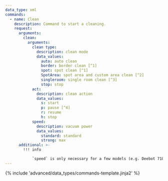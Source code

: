 ```yaml
---
data_type: xml
commands:
  - name: Clean
    description: Command to start a cleaning.
    request:
      arguments:
        clean:
          arguments:
            clean type:
              description: clean mode
              data_values:
                auto: auto clean
                border: border clean [^1]
                spot: spot clean [^1]
                SpotArea: spot area and custom area clean [^2]
                singleroom: single room clean [^3]
                stop: stop
            act:
              description: clean action
              data_values:
                s: start
                p: pause [^4]
                r: resume
                h: stop
            speed:
              description: vacuum power
              data_values:
                standard: standard
                strong: max
      additional: >-
        !!! info

            `speed` is only necessary for a few models (e.g. Deebot 710 series)
---
```


{% include 'advanced/data_types/commands-template.jinja2' %}

[^1]: Models without mapping functionality only
[^2]: Models with mapping functionality only
[^3]: Models with single room cleaning mode only
[^4]: "spot" and "border" type do not pause when sending "p" (pause), only with "h" (stop).
